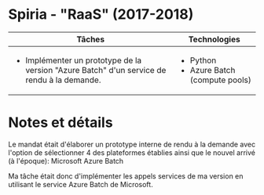 # Spiria - "RaaS" (2017-2018)

| Tâches | Technologies |
|--------|--------------|
| <ul><li>Implémenter un prototype de la version "Azure Batch" d'un service de rendu à la demande.</li></ul> | <ul><li>Python</li><li>Azure Batch (compute pools)</li></ul> |

# Notes et détails

Le mandat était d'élaborer un prototype interne de rendu à la demande avec l'option de sélectionner 4 des plateformes établies ainsi que le nouvel arrivé (à l'époque): Microsoft Azure Batch

Ma tâche était donc d'implémenter les appels services de ma version en utilisant le service Azure Batch de Microsoft.

